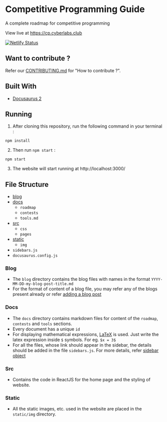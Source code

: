 # Competitive Programming Guide

A complete roadmap for competitive programming

View live at https://cp.cyberlabs.club

[![Netlify Status](https://api.netlify.com/api/v1/badges/eabe06b5-4428-4df6-801b-79c13d17b951/deploy-status)](https://app.netlify.com/sites/cp-cyberlabs/deploys)

## Want to contribute ?

Refer our [CONTRIBUTING.md](https://github.com/Cyber-Labs/cp-roadmap/blob/master/CONTRIBUTING.md) for "How to contribute ?".

## Built With

- [Docusaurus 2](https://v2.docusaurus.io/)

## Running

1. After cloning this repository, run the following command in your terminal :

```
npm install
```

2. Then run `npm start` :

```
npm start
```

3. The website will start running at http://localhost:3000/

## File Structure

- [blog](#blog)
- [docs](#docs)
  - `roadmap`
  - `contests`
  - `tools.md`
- [src](#src)
  - `css`
  - `pages`
- [static](#static)
  - `img`
- `sidebars.js`
- `docusaurus.config.js`

### Blog

- The `blog` directory contains the blog files with names in the format `YYYY-MM-DD-my-blog-post-title.md`
- For the format of content of a blog file, you may refer any of the blogs present already or refer [adding a blog post](https://v2.docusaurus.io/docs/blog/#adding-posts)

### Docs

- The `docs` directory contains markdown files for content of the `roadmap`, `contests` and `tools` sections.
- Every document has a unique `id`
- For displaying mathematical expressions, [LaTeX](https://artofproblemsolving.com/wiki/index.php/LaTeX:Symbols) is used. Just write the latex expression inside `$` symbols. For eg. `$x = 3$`
- For all the files, whose link should appear in the sidebar, the details should be added in the file `sidebars.js`. For more details, refer [sidebar object](https://v2.docusaurus.io/docs/docs-introduction#sidebar-object)

### Src

- Contains the code in ReactJS for the home page and the styling of website.

### Static

- All the static images, etc. used in the website are placed in the `static/img` directory.
